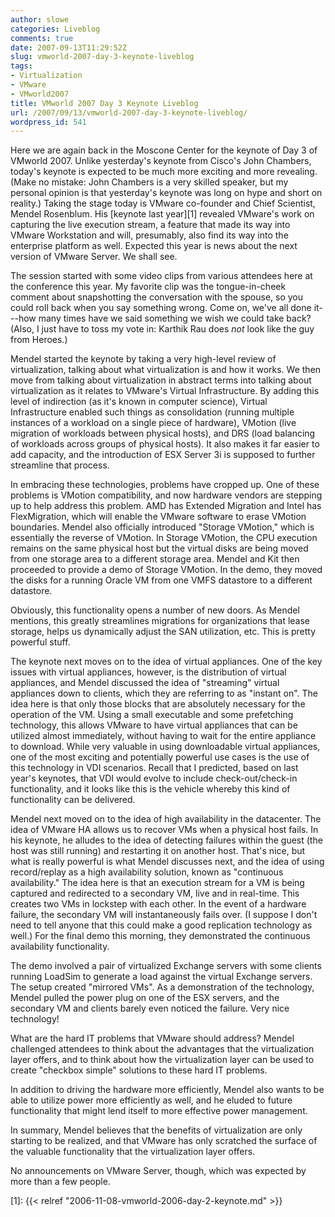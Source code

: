 ```yaml
---
author: slowe
categories: Liveblog
comments: true
date: 2007-09-13T11:29:52Z
slug: vmworld-2007-day-3-keynote-liveblog
tags:
- Virtualization
- VMware
- VMworld2007
title: VMworld 2007 Day 3 Keynote Liveblog
url: /2007/09/13/vmworld-2007-day-3-keynote-liveblog/
wordpress_id: 541
---
```


Here we are again back in the Moscone Center for the keynote of Day 3 of VMworld 2007. Unlike yesterday's keynote from Cisco's John Chambers, today's keynote is expected to be much more exciting and more revealing. (Make no mistake: John Chambers is a very skilled speaker, but my personal opinion is that yesterday's keynote was long on hype and short on reality.) Taking the stage today is VMware co-founder and Chief Scientist, Mendel Rosenblum. His [keynote last year][1] revealed VMware's work on capturing the live execution stream, a feature that made its way into VMware Workstation and will, presumably, also find its way into the enterprise platform as well. Expected this year is news about the next version of VMware Server. We shall see.

The session started with some video clips from various attendees here at the conference this year. My favorite clip was the tongue-in-cheek comment about snapshotting the conversation with the spouse, so you could roll back when you say something wrong. Come on, we've all done it---how many times have we said something we wish we could take back? (Also, I just have to toss my vote in: Karthik Rau does _not_ look like the guy from Heroes.)

Mendel started the keynote by taking a very high-level review of virtualization, talking about what virtualization is and how it works. We then move from talking about virtualization in abstract terms into talking about virtualization as it relates to VMware's Virtual Infrastructure. By adding this level of indirection (as it's known in computer science), Virtual Infrastructure enabled such things as consolidation (running multiple instances of a workload on a single piece of hardware), VMotion (live migration of workloads between physical hosts), and DRS (load balancing of workloads across groups of physical hosts). It also makes it far easier to add capacity, and the introduction of ESX Server 3i is supposed to further streamline that process.

In embracing these technologies, problems have cropped up. One of these problems is VMotion compatibility, and now hardware vendors are stepping up to help address this problem. AMD has Extended Migration and Intel has FlexMigration, which will enable the VMware software to erase VMotion boundaries. Mendel also officially introduced "Storage VMotion," which is essentially the reverse of VMotion. In Storage VMotion, the CPU execution remains on the same physical host but the virtual disks are being moved from one storage area to a different storage area. Mendel and Kit then proceeded to provide a demo of Storage VMotion. In the demo, they moved the disks for a running Oracle VM from one VMFS datastore to a different datastore.

Obviously, this functionality opens a number of new doors. As Mendel mentions, this greatly streamlines migrations for organizations that lease storage, helps us dynamically adjust the SAN utilization, etc. This is pretty powerful stuff.

The keynote next moves on to the idea of virtual appliances. One of the key issues with virtual appliances, however, is the distribution of virtual appliances, and Mendel discussed the idea of "streaming" virtual appliances down to clients, which they are referring to as "instant on". The idea here is that only those blocks that are absolutely necessary for the operation of the VM. Using a small executable and some prefetching technology, this allows VMware to have virtual appliances that can be utilized almost immediately, without having to wait for the entire appliance to download. While very valuable in using downloadable virtual appliances, one of the most exciting and potentially powerful use cases is the use of this technology in VDI scenarios. Recall that I predicted, based on last year's keynotes, that VDI would evolve to include check-out/check-in functionality, and it looks like this is the vehicle whereby this kind of functionality can be delivered.

Mendel next moved on to the idea of high availability in the datacenter. The idea of VMware HA allows us to recover VMs when a physical host fails. In his keynote, he alludes to the idea of detecting failures within the guest (the host was still running) and restarting it on another host. That's nice, but what is really powerful is what Mendel discusses next, and the idea of using record/replay as a high availability solution, known as "continuous availability." The idea here is that an execution stream for a VM is being captured and redirected to a secondary VM, live and in real-time. This creates two VMs in lockstep with each other. In the event of a hardware failure, the secondary VM will instantaneously fails over. (I suppose I don't need to tell anyone that this could make a good replication technology as well.) For the final demo this morning, they demonstrated the continuous availability functionality.

The demo involved a pair of virtualized Exchange servers with some clients running LoadSim to generate a load against the virtual Exchange servers. The setup created "mirrored VMs". As a demonstration of the technology, Mendel pulled the power plug on one of the ESX servers, and the secondary VM and clients barely even noticed the failure. Very nice technology!

What are the hard IT problems that VMware should address? Mendel challenged attendees to think about the advantages that the virtualization layer offers, and to think about how the virtualization layer can be used to create "checkbox simple" solutions to these hard IT problems.

In addition to driving the hardware more efficiently, Mendel also wants to be able to utilize power more efficiently as well, and he eluded to future functionality that might lend itself to more effective power management.

In summary, Mendel believes that the benefits of virtualization are only starting to be realized, and that VMware has only scratched the surface of the valuable functionality that the virtualization layer offers.

No announcements on VMware Server, though, which was expected by more than a few people.

[1]: {{< relref "2006-11-08-vmworld-2006-day-2-keynote.md" >}}
